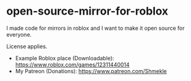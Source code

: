 # open-source-mirror-for-roblox
I made code for mirrors in roblox and I want to make it open source for everyone.

License applies.

- Example Roblox place (Downloadable): https://www.roblox.com/games/12311440014
- My Patreon (Donations): https://www.patreon.com/Shmekle
